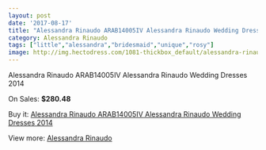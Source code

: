 ```yaml
---
layout: post
date: '2017-08-17'
title: "Alessandra Rinaudo ARAB14005IV Alessandra Rinaudo Wedding Dresses 2014"
category: Alessandra Rinaudo
tags: ["little","alessandra","bridesmaid","unique","rosy"]
image: http://img.hectodress.com/1081-thickbox_default/alessandra-rinaudo-arab14005iv-alessandra-rinaudo-wedding-dresses-2014.jpg
---
```

Alessandra Rinaudo ARAB14005IV Alessandra Rinaudo Wedding Dresses 2014

On Sales: **$280.48**
<a href="https://www.hectodress.com/alessandra-rinaudo/666-alessandra-rinaudo-arab14005iv-alessandra-rinaudo-wedding-dresses-2014.html"><amp-img layout="responsive" width="600" height="600" src="//img.hectodress.com/1081-thickbox_default/alessandra-rinaudo-arab14005iv-alessandra-rinaudo-wedding-dresses-2014.jpg" alt="Alessandra Rinaudo ARAB14005IV Alessandra Rinaudo Wedding Dresses 2014 0" /></a>
<a href="https://www.hectodress.com/alessandra-rinaudo/666-alessandra-rinaudo-arab14005iv-alessandra-rinaudo-wedding-dresses-2014.html"><amp-img layout="responsive" width="600" height="600" src="//img.hectodress.com/1083-thickbox_default/alessandra-rinaudo-arab14005iv-alessandra-rinaudo-wedding-dresses-2014.jpg" alt="Alessandra Rinaudo ARAB14005IV Alessandra Rinaudo Wedding Dresses 2014 1" /></a>
<a href="https://www.hectodress.com/alessandra-rinaudo/666-alessandra-rinaudo-arab14005iv-alessandra-rinaudo-wedding-dresses-2014.html"><amp-img layout="responsive" width="600" height="600" src="//img.hectodress.com/1082-thickbox_default/alessandra-rinaudo-arab14005iv-alessandra-rinaudo-wedding-dresses-2014.jpg" alt="Alessandra Rinaudo ARAB14005IV Alessandra Rinaudo Wedding Dresses 2014 2" /></a>

Buy it: [Alessandra Rinaudo ARAB14005IV Alessandra Rinaudo Wedding Dresses 2014](https://www.hectodress.com/alessandra-rinaudo/666-alessandra-rinaudo-arab14005iv-alessandra-rinaudo-wedding-dresses-2014.html "Alessandra Rinaudo ARAB14005IV Alessandra Rinaudo Wedding Dresses 2014")

View more: [Alessandra Rinaudo](https://www.hectodress.com/9-alessandra-rinaudo "Alessandra Rinaudo")